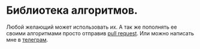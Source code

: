 # Библиотека алгоритмов.  
Любой желающий может использовать их. А так же пополнять ее своими алгоритмами просто отправив [pull request](https://docs.github.com/en/pull-requests/collaborating-with-pull-requests/proposing-changes-to-your-work-with-pull-requests/creating-a-pull-request). Или можно написать мне в [телеграм](https://t.me/bekzhan29).